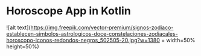 # Horoscope App in Kotlin

![alt text](https://img.freepik.com/vector-premium/signos-zodiaco-establecen-simbolos-astrologicos-doce-constelaciones-zodiacales-horoscopo-iconos-redondos-negros_502505-20.jpg?w=1380 = width=50% height=50%)
